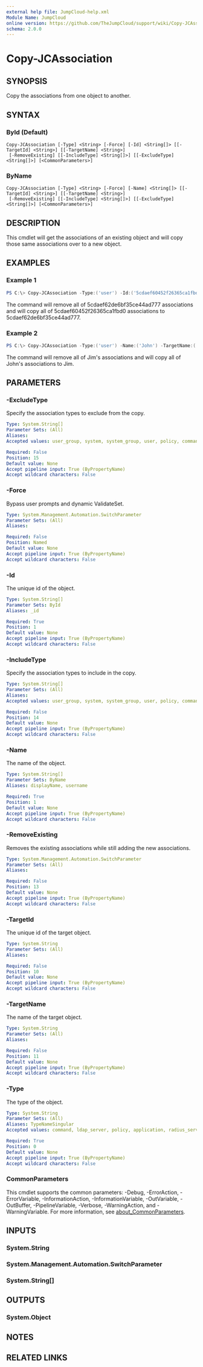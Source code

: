 ```yaml
---
external help file: JumpCloud-help.xml
Module Name: JumpCloud
online version: https://github.com/TheJumpCloud/support/wiki/Copy-JCAssociation
schema: 2.0.0
---
```


# Copy-JCAssociation

## SYNOPSIS
Copy the associations from one object to another.

## SYNTAX

### ById (Default)
```
Copy-JCAssociation [-Type] <String> [-Force] [-Id] <String[]> [[-TargetId] <String>] [[-TargetName] <String>]
 [-RemoveExisting] [[-IncludeType] <String[]>] [[-ExcludeType] <String[]>] [<CommonParameters>]
```

### ByName
```
Copy-JCAssociation [-Type] <String> [-Force] [-Name] <String[]> [[-TargetId] <String>] [[-TargetName] <String>]
 [-RemoveExisting] [[-IncludeType] <String[]>] [[-ExcludeType] <String[]>] [<CommonParameters>]
```

## DESCRIPTION
This cmdlet will get the associations of an existing object and will copy those same associations over to a new object.

## EXAMPLES

### Example 1
```powershell
PS C:\> Copy-JCAssociation -Type:('user') -Id:('5cdaef60452f26365ca1fbd0') -TargetId:('5cdaef62de6bf35ce44ad777')
```

The command will remove all of 5cdaef62de6bf35ce44ad777 associations and will copy all of 5cdaef60452f26365ca1fbd0 associations to 5cdaef62de6bf35ce44ad777.

### Example 2
```powershell
PS C:\> Copy-JCAssociation -Type:('user') -Name:('John') -TargetName:('Jim')
```

The command will remove all of Jim's associations and will copy all of John's associations to Jim.

## PARAMETERS

### -ExcludeType
Specify the association types to exclude from the copy.

```yaml
Type: System.String[]
Parameter Sets: (All)
Aliases:
Accepted values: user_group, system, system_group, user, policy, command, application, g_suite, ldap_server, office_365, radius_server

Required: False
Position: 15
Default value: None
Accept pipeline input: True (ByPropertyName)
Accept wildcard characters: False
```

### -Force
Bypass user prompts and dynamic ValidateSet.

```yaml
Type: System.Management.Automation.SwitchParameter
Parameter Sets: (All)
Aliases:

Required: False
Position: Named
Default value: None
Accept pipeline input: True (ByPropertyName)
Accept wildcard characters: False
```

### -Id
The unique id of the object.

```yaml
Type: System.String[]
Parameter Sets: ById
Aliases: _id

Required: True
Position: 1
Default value: None
Accept pipeline input: True (ByPropertyName)
Accept wildcard characters: False
```

### -IncludeType
Specify the association types to include in the copy.

```yaml
Type: System.String[]
Parameter Sets: (All)
Aliases:
Accepted values: user_group, system, system_group, user, policy, command, application, g_suite, ldap_server, office_365, radius_server

Required: False
Position: 14
Default value: None
Accept pipeline input: True (ByPropertyName)
Accept wildcard characters: False
```

### -Name
The name of the object.

```yaml
Type: System.String[]
Parameter Sets: ByName
Aliases: displayName, username

Required: True
Position: 1
Default value: None
Accept pipeline input: True (ByPropertyName)
Accept wildcard characters: False
```

### -RemoveExisting
Removes the existing associations while still adding the new associations.

```yaml
Type: System.Management.Automation.SwitchParameter
Parameter Sets: (All)
Aliases:

Required: False
Position: 13
Default value: None
Accept pipeline input: True (ByPropertyName)
Accept wildcard characters: False
```

### -TargetId
The unique id of the target object.

```yaml
Type: System.String
Parameter Sets: (All)
Aliases:

Required: False
Position: 10
Default value: None
Accept pipeline input: True (ByPropertyName)
Accept wildcard characters: False
```

### -TargetName
The name of the target object.

```yaml
Type: System.String
Parameter Sets: (All)
Aliases:

Required: False
Position: 11
Default value: None
Accept pipeline input: True (ByPropertyName)
Accept wildcard characters: False
```

### -Type
The type of the object.

```yaml
Type: System.String
Parameter Sets: (All)
Aliases: TypeNameSingular
Accepted values: command, ldap_server, policy, application, radius_server, system_group, system, user_group, user, g_suite, office_365

Required: True
Position: 0
Default value: None
Accept pipeline input: True (ByPropertyName)
Accept wildcard characters: False
```

### CommonParameters
This cmdlet supports the common parameters: -Debug, -ErrorAction, -ErrorVariable, -InformationAction, -InformationVariable, -OutVariable, -OutBuffer, -PipelineVariable, -Verbose, -WarningAction, and -WarningVariable. For more information, see [about_CommonParameters](http://go.microsoft.com/fwlink/?LinkID=113216).

## INPUTS

### System.String

### System.Management.Automation.SwitchParameter

### System.String[]

## OUTPUTS

### System.Object
## NOTES

## RELATED LINKS
